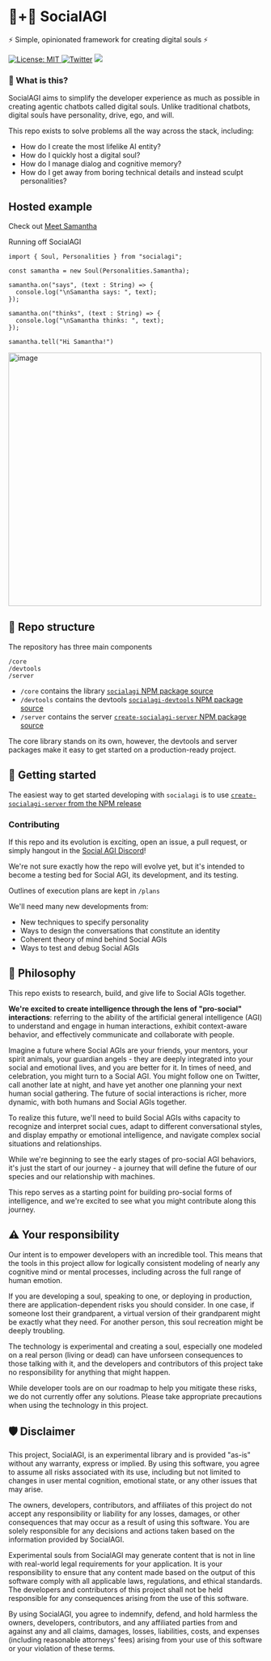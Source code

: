 # 🤖+👱 SocialAGI

⚡ Simple, opinionated framework for creating digital souls ⚡

[![License: MIT](https://img.shields.io/badge/License-MIT-yellow.svg) ![Twitter](https://img.shields.io/twitter/url/https/twitter.com/socialagi.svg?style=social&label=Follow%20%40socialagi)](https://twitter.com/socialagi) [![](https://dcbadge.vercel.app/api/server/FCPcCUbw3p?compact=true&style=flat)](https://discord.gg/FCPcCUbw3p)


### 🤔 What is this?

SocialAGI aims to simplify the developer experience as much as possible in creating agentic chatbots called digital souls. Unlike traditional chatbots, digital souls have personality, drive, ego, and will.

This repo exists to solve problems all the way across the stack, including:
- How do I create the most lifelike AI entity?
- How do I quickly host a digital soul?
- How do I manage dialog and cognitive memory?
- How do I get away from boring technical details and instead sculpt personalities?

## Hosted example

Check out [Meet Samantha](http://meetsamantha.ai)

Running off SocialAGI

```
import { Soul, Personalities } from "socialagi";

const samantha = new Soul(Personalities.Samantha);

samantha.on("says", (text : String) => {
  console.log("\nSamantha says: ", text);
});

samantha.on("thinks", (text : String) => {
  console.log("\nSamantha thinks: ", text);
});

samantha.tell("Hi Samantha!")
```

<img width="500" alt="image" src="https://user-images.githubusercontent.com/8204988/236294504-a41af71f-bccf-44e5-b02a-60ab51982ccd.png">

## 📖 Repo structure

The repository has three main components

```
/core
/devtools
/server
```

- `/core` contains the library [`socialagi` NPM package source](https://www.npmjs.com/package/socialagi)
- `/devtools` contains the devtools [`socialagi-devtools` NPM package source](https://www.npmjs.com/package/socialagi-devtools)
- `/server` contains the server [`create-socialagi-server` NPM package source](https://www.npmjs.com/package/create-socialagi-server)

The core library stands on its own, however, the devtools and server packages make it easy to get started on a production-ready project.

## 🚀 Getting started

The easiest way to get started developing with `socialagi` is to use [`create-socialagi-server` from the NPM release](https://www.npmjs.com/package/create-socialagi-server)

### Contributing

If this repo and its evolution is exciting, open an issue, a pull request, or simply hangout in the [Social AGI Discord](https://discord.gg/BRhXTSmuMB)!

We're not sure exactly how the repo will evolve yet, but it's intended to become a testing bed for Social AGI, its development, and its testing.

Outlines of execution plans are kept in `/plans`

We'll need many new developments from:

- New techniques to specify personality
- Ways to design the conversations that constitute an identity
- Coherent theory of mind behind Social AGIs
- Ways to test and debug Social AGIs

## 💭 Philosophy

This repo exists to research, build, and give life to Social AGIs together.

**We're excited to create intelligence through the lens of "pro-social" interactions**: referring to the ability of the artificial general intelligence (AGI) to understand and engage in human interactions, exhibit context-aware behavior, and effectively communicate and collaborate with people.

Imagine a future where Social AGIs are your friends, your mentors, your spirit animals, your guardian angels - they are deeply integrated into your social and emotional lives, and you are better for it. In times of need, and celebration, you might turn to a Social AGI. You might follow one on Twitter, call another late at night, and have yet another one planning your next human social gathering. The future of social interactions is richer, more dynamic, with both humans and Social AGIs together.

To realize this future, we'll need to build Social AGIs withs capacity to recognize and interpret social cues, adapt to different conversational styles, and display empathy or emotional intelligence, and navigate complex social situations and relationships.

While we're beginning to see the early stages of pro-social AGI behaviors, it's just the start of our journey - a journey that will define the future of our species and our relationship with machines.

This repo serves as a starting point for building pro-social forms of intelligence, and we're excited to see what you might contribute along this journey. 

## ⚠️ Your responsibility

Our intent is to empower developers with an incredible tool. This means that the tools in this project allow for logically consistent modeling of nearly any cognitive mind or mental processes, including across the full range of human emotion.

If you are developing a soul, speaking to one, or deploying in production, there are application-dependent risks you should consider. In one case, if someone lost their grandparent, a virtual version of their grandparent might be exactly what they need. For another person, this soul recreation might be deeply troubling.

The technology is experimental and creating a soul, especially one modeled on a real person (living or dead) can have unforseen consequences to those talking with it, and the developers and contributors of this project take no responsibility for anything that might happen.

While developer tools are on our roadmap to help you mitigate these risks, we do not currently offer any solutions. Please take appropriate precautions when using the technology in this project.

## 🛡 Disclaimer

This project, SocialAGI, is an experimental library and is provided "as-is" without any warranty, express or implied. By using this software, you agree to assume all risks associated with its use, including but not limited to changes in user mental cognition, emotional state, or any other issues that may arise.

The owners, developers, contributors, and affiliates of this project do not accept any responsibility or liability for any losses, damages, or other consequences that may occur as a result of using this software. You are solely responsible for any decisions and actions taken based on the information provided by SocialAGI.

Experimental souls from SocialAGI may generate content that is not in line with real-world legal requirements for your application. It is your responsibility to ensure that any content made based on the output of this software comply with all applicable laws, regulations, and ethical standards. The developers and contributors of this project shall not be held responsible for any consequences arising from the use of this software.

By using SocialAGI, you agree to indemnify, defend, and hold harmless the owners, developers, contributors, and any affiliated parties from and against any and all claims, damages, losses, liabilities, costs, and expenses (including reasonable attorneys' fees) arising from your use of this software or your violation of these terms.
